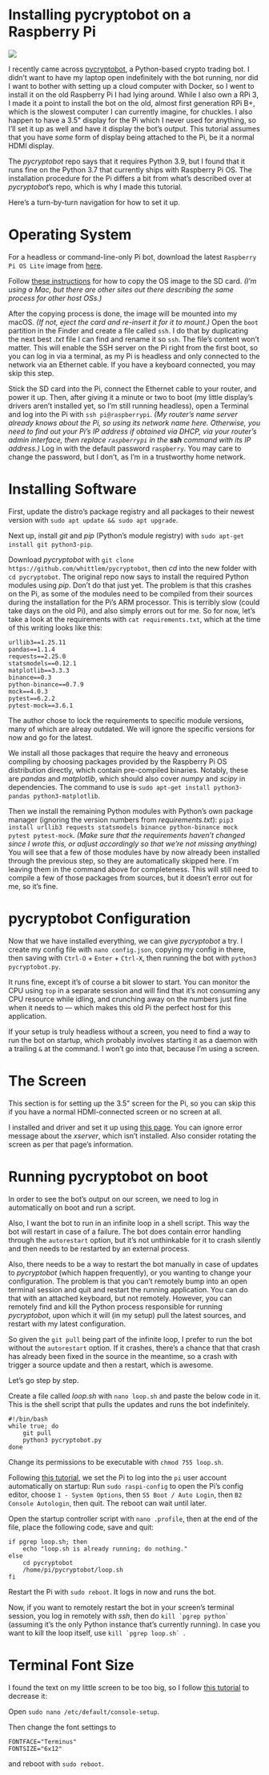# Installing pycryptobot on a Raspberry Pi

![](pi.jpg)

I recently came across [pycryptobot](https://github.com/whittlem/pycryptobot), a Python-based crypto trading bot. I didn’t want to have my laptop open indefinitely with the bot running, nor did I want to bother with setting up a cloud computer with Docker, so I went to install it on the old Raspberry Pi I had lying around. While I also own a RPi 3, I made it a point to install the bot on the old, almost first generation RPi B+, which is the slowest computer I can currently imagine, for chuckles. I also happen to have a 3.5" display for the Pi which I never used for anything, so I’ll set it up as well and have it display the bot’s output. This tutorial assumes that you have *some* form of display being attached to the Pi, be it a normal HDMI display.

The *pycryptobot* repo says that it requires Python 3.9, but I found that it runs fine on the Python 3.7 that currently ships with Raspberry Pi OS. The installation procedure for the Pi differs a bit from what’s described over at *pycryptobot*’s repo, which is why I made this tutorial.

Here’s a turn-by-turn navigation for how to set it up.

# Operating System

For a headless or command-line-only Pi bot, download the latest `Raspberry Pi OS Lite` image from [here](https://www.raspberrypi.org/software/operating-systems/).

Follow [these instructions](https://www.raspberrypi.org/documentation/installation/installing-images/mac.md) for how to copy the OS image to the SD card. *(I’m using a Mac, but there are other sites out there describing the same process for other host OSs.)*

After the copying process is done, the image will be mounted into my macOS. *(If not, eject the card and re-insert it for it to mount.)* Open the `boot` partition in the Finder and create a file called `ssh`. I do that by duplicating the next best *.txt* file I can find and rename it so `ssh`. The file’s content won’t matter. This will enable the SSH server on the Pi right from the first boot, so you can log in via a terminal, as my Pi is headless and only connected to the network via an Ethernet cable. If you have a keyboard connected, you may skip this step.

Stick the SD card into the Pi, connect the Ethernet cable to your router, and power it up. Then, after giving it a minute or two to boot (my little display’s drivers aren’t installed yet, so I’m still running headless), open a Terminal and log into the Pi with `ssh pi@raspberrypi`. _(My router’s name server already knows about the Pi, so using its network name here. Otherwise, you need to find out your Pi’s IP address if obtained via DHCP, via your router’s admin interface, then replace `raspberrypi` in the **ssh** command with its IP address.)_ Log in with the default password `raspberry`. You may care to change the password, but I don’t, as I’m in a trustworthy home network.

# Installing Software

First, update the distro’s package registry and all packages to their newest version with `sudo apt update && sudo apt upgrade`.

Next up, install *git* and *pip* (Python’s module registry) with `sudo apt-get install git python3-pip`.

Download *pycryptobot* with `git clone https://github.com/whittlem/pycryptobot`, then *cd* into the new folder with `cd pycryptobot`. The original repo now says to install the required Python modules using *pip*. Don’t do that just yet. The problem is that this crashes on the Pi, as some of the modules need to be compiled from their sources during the installation for the Pi’s ARM processor. This is terribly slow (could take days on the old Pi), and also simply errors out for me. So for now, let’s take a look at the requirements with `cat requirements.txt`, which at the time of this writing looks like this:

```
urllib3==1.25.11
pandas==1.1.4
requests==2.25.0
statsmodels==0.12.1
matplotlib==3.3.3
binance==0.3
python-binance==0.7.9
mock==4.0.3
pytest==6.2.2
pytest-mock==3.6.1
```

The author chose to lock the requirements to specific module versions, many of which are alreay outdated. We will ignore the specific versions for now and go for the latest.

We install all those packages that require the heavy and erroneous compiling by choosing packages provided by the Raspberry Pi OS distribution directly, which contain pre-compiled binaries. Notably, these are *pandas* and *matplotlib*, which should also cover *numpy* and *scipy* in dependencies. The command to use is `sudo apt-get install python3-pandas python3-matplotlib`.

Then we install the remaining Python modules with Python’s own package manager (ignoring the version numbers from *requirements.txt*): `pip3 install urllib3 requests statsmodels binance python-binance mock pytest pytest-mock`. _(Make sure that the requirements haven’t changed since I wrote this, or adjust accordingly so that we’re not missing anything)_ You will see that a few of those modules have by now already been installed through the previous step, so they are automatically skipped here. I’m leaving them in the command above for completeness. This will still need to compile a few of those packages from sources, but it doesn’t error out for me, so it’s fine.

# pycryptobot Configuration

Now that we have installed everything, we can give *pycryptobot* a try. I create my config file with `nano config.json`, copying my config in there, then saving with `Ctrl-O` + `Enter` + `Ctrl-X`, then running the bot with `python3 pycryptobot.py`.

It runs fine, except it’s of course a bit slower to start. You can monitor the CPU using `top` in a separate session and will find that it’s not consuming any CPU resource while idling, and crunching away on the numbers just fine when it needs to — which makes this old Pi the perfect host for this application.

If your setup is truly headless without a screen, you need to find a way to run the bot on startup, which probably involves starting it as a daemon with a trailing `&` at the command. I won’t go into that, because I’m using a screen.

# The Screen

This section is for setting up the 3.5" screen for the Pi, so you can skip this if you have a normal HDMI-connected screen or no screen at all.

I installed and driver and set it up using [this page](http://www.lcdwiki.com/3.5inch_RPi_Display). You can ignore error message about the *xserver*, which isn’t installed. Also consider rotating the screen as per that page’s information.

# Running pycryptobot on boot

In order to see the bot’s output on our screen, we need to log in automatically on boot and run a script.

Also, I want the bot to run in an infinite loop in a shell script. This way the bot will restart in case of a failure. The bot does contain error handling through the `autorestart` option, but it’s not unthinkable for it to crash silently and then needs to be restarted by an external process.

Also, there needs to be a way to restart the bot manually in case of updates to *pycryptobot* (which happen frequently), or you wanting to change your configuration. The problem is that you can’t remotely bump into an open terminal session and quit and restart the running application. You can do that with an attached keyboard, but not remotely. However, you can remotely find and kill the Python process responsible for running *pycryptobot*, upon which it will (in my setup) pull the latest sources, and restart with my latest configuration. 

So given the `git pull` being part of the infinite loop, I prefer to run the bot without the `autorestart` option. If it crashes, there’s a chance that that crash has already been fixed in the source in the meantime, so a crash with trigger a source update and then a restart, which is awesome.

Let’s go step by step.

Create a file called *loop.sh* with `nano loop.sh` and paste the below code in it. This is the shell script that pulls the updates and runs the bot indefinitely.

```
#!/bin/bash
while true; do
    git pull
    python3 pycryptobot.py
done
```

Change its permissions to be executable with `chmod 755 loop.sh`.

Following [this tutorial](https://www.raspberrypi-spy.co.uk/2015/02/how-to-autorun-a-python-script-on-raspberry-pi-boot/), we set the Pi to log into the `pi` user account automatically on startup: Run `sudo raspi-config` to open the Pi’s config editor, choose `1 - System Options`, then `S5 Boot / Auto Login`, then `B2 Console Autologin`, then quit. The reboot can wait until later.

Open the startup controller script with `nano .profile`, then at the end of the file, place the following code, save and quit:

```
if pgrep loop.sh; then
    echo "loop.sh is already running; do nothing."
else
    cd pycryptobot
    /home/pi/pycryptobot/loop.sh
fi
```

Restart the Pi with `sudo reboot`. It logs in now and runs the bot.

Now, if you want to remotely restart the bot in your screen’s terminal session, you log in remotely with *ssh*, then do ``kill `pgrep python` `` (assuming it’s the only Python instance that’s currently running). In case you want to kill the loop itself, use ``kill `pgrep loop.sh` ``.

# Terminal Font Size

I found the text on my little screen to be too big, so I follow [this tutorial](https://www.raspberrypi-spy.co.uk/2014/04/how-to-change-the-command-line-font-size/) to decrease it:

Open `sudo nano /etc/default/console-setup`.

Then change the font settings to 

```
FONTFACE="Terminus"
FONTSIZE="6x12"
```

and reboot with `sudo reboot`.